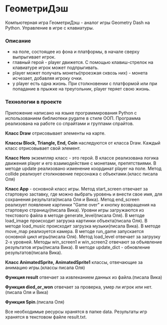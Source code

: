 # ГеометриДэш #

Компьютерная игра ГеометриДэш - аналог игры Geometry Dash на Python. Управление в игре с клавиатуры.

### Описание ###

- на поле, состоящее из фона и платформы, в начале сверху выпрыгивает игрок.
- главный герой - player движется. С помощью клавиш-стрелок на клавиатуре игрок может подпрыгивать.
- player может получать монеты(проезжая сквозь них) - монета исчезает, добавляя игроку очки.
- у player есть одна жизнь. При столкновении с платформой или при попадание в прыжке на треугольник, player теряет свою жизнь. 

### Технологии в проекте ###
Приложение написано на языке программирования Python c использованием библиотеки pygame в стиле ООП. Программа реализована на работе со спрайтами и группами спрайтов.

**Класс Draw** отрисовывает элементы на карте.

**Классы Block, Triangle, End, Coin** наследуются от класса Draw. Каждый класс отрисовывает свой элемент.

**Класс Hero** экземпляр класс - это герой. В классе реализована логика движения player и его взаимодействие с монетами, препятствиями. 
В методе update реализовано изменение координат player на поле. Метод collide реализует столкновение персонажа с объектами.(класс писала Оля)

**Класс App** - основной класс игры. Метод start_screen отвечает за стартовую заставку, где можно выбрать уровень и внести свое имя, для сохранения результата(писала Оля и Вика). Метод end_screen реализует появление картинки "Game over" и кнопку возвращения на стартовую страницу(писала Вика). 
Уровни игры загружаются из текстового файла в методе generate_level(писала Оля). В методе load_image происходит загрузка картинки объекта(писала Оля). В методе load_music происходит загрузка музыки(писала Вика). В методе move_map реализуется камера.
В методе run_game запускается основной цикл игры(писала Оля). Метод load_level отвечает за загрузку 2-х уровней. Методы win_screen1 и win_screen2 отвечают за объявление результатов игры(писала Вика).
В методе update_dict - обновление результатов(писала Вика).

**Класс AnimatedSprite, AnimatedSprite1** классы, отвечающие за анимацию игры.(классы писала Оля)

**Функция result** отвечает за извлеканием данных из файла.(писала Вика)

**Функция died_or_won** отвечает за проверка, умер ли игрок или нет.(писала Оля и Вика)

**Функция Spin**.(писала Оля)

Все необходимые ресурсы хранятся в папке data. Результаты игр хранятся в текстовом файле result.txt.

